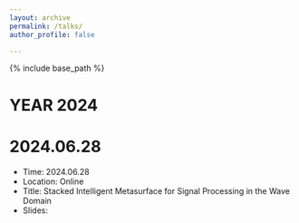 ```yaml
---
layout: archive
permalink: /talks/
author_profile: false

---
```


{% include base_path %}
# YEAR 2024
# 2024.06.28
* Time: 2024.06.28
* Location: Online
* Title: Stacked Intelligent Metasurface for Signal Processing in the Wave Domain
* Slides: 
